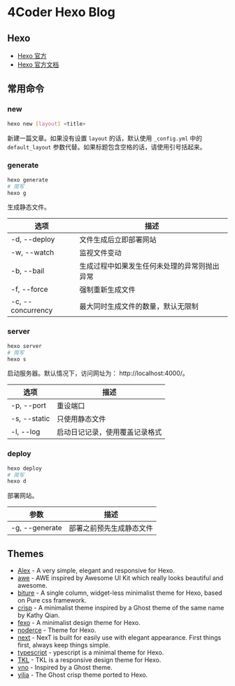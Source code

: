 # 4Coder Hexo Blog

## Hexo

- [Hexo 官方](https://hexo.io/zh-cn/)
- [Hexo 官方文档](https://hexo.io/zh-cn/docs/)

## 常用命令

### new

```bash
hexo new [layout] <title>
```

新建一篇文章。如果没有设置 `layout` 的话，默认使用 `_config.yml` 中的 `default_layout` 参数代替。如果标题包含空格的话，请使用引号括起来。


### generate

```bash
hexo generate
# 简写
hexo g
```

生成静态文件。

| 选项 | 描述 |
| --- | --- |
| -d, --deploy | 文件生成后立即部署网站 |
| -w, --watch | 监视文件变动 |
| -b, --bail | 生成过程中如果发生任何未处理的异常则抛出异常 |
| -f, --force | 强制重新生成文件 |
| -c, --concurrency | 最大同时生成文件的数量，默认无限制 |

### server

```bash
hexo server
# 简写
hexo s
```

启动服务器。默认情况下，访问网址为： http://localhost:4000/。

| 选项 | 描述 |
| --- | --- |
| -p, --port | 重设端口 |
| -s, --static | 只使用静态文件 |
| -l, --log | 启动日记记录，使用覆盖记录格式 |

### deploy

```bash
hexo deploy
# 简写
hexo d
```

部署网站。

| 参数 | 描述 |
| --- | --- |
| -g, --generate | 部署之前预先生成静态文件 |

## Themes

- [Alex][01] - A very simple, elegant and responsive for Hexo.
- [awe][02] - AWE inspired by Awesome UI Kit which really looks beautiful and awesome.
- [biture][03] - A single column, widget-less minimalist theme for Hexo, based on Pure css framework.
- [crisp][04] - A minimalist theme inspired by a Ghost theme of the same name by Kathy Qian.
- [fexo][05] - A minimalist design theme for Hexo.
- [noderce][06] - Theme for Hexo.
- [next][07] - NexT is built for easily use with elegant appearance. First things first, always keep things simple.
- [typescript][08] - ypescript is a minimal theme for Hexo.
- [TKL][09] - TKL is a responsive design theme for Hexo. 
- [vno][10] - Inspired by a Ghost theme.
- [yilia][11] - The Ghost crisp theme ported to Hexo.

[01]: https://github.com/ppoffice/hexo-theme-alex
[02]: https://github.com/kywk/hexo-theme-awe
[03]: https://github.com/kywk/hexo-theme-biture
[04]: https://github.com/guolin/crisp-hexo-theme
[05]: https://github.com/forsigner/fexo
[06]: https://github.com/willerce/hexo-theme-noderce
[07]: https://github.com/iissnan/hexo-theme-next
[08]: https://github.com/artchen/hexo-theme-typescript
[09]: https://github.com/SuperKieran/TKL
[10]: https://github.com/lenbo-ma/hexo-theme-vno
[11]: https://github.com/litten/hexo-theme-yilia
